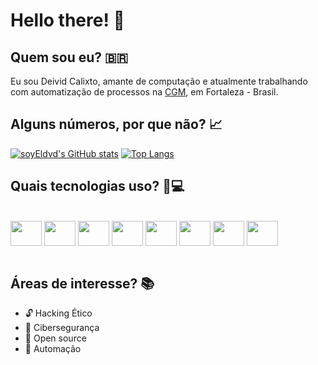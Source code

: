 #  **Hello there!** 🚀

## **Quem sou eu?** 🇧🇷
Eu sou Deivid Calixto, amante de computação e atualmente trabalhando com automatização de processos na [CGM](https://www.fortaleza.ce.gov.br/institucional/a-secretaria-339), em Fortaleza - Brasil.

## **Alguns números, por que não?** 📈
[![soyEldvd's GitHub stats](https://github-readme-stats.vercel.app/api?username=soyEldvd&count_private=true&show_icons=true&theme=tokyonight)](https://github.com/soyEldvd/github-readme-stats)
[![Top Langs](https://github-readme-stats.vercel.app/api/top-langs/?username=soyEldvd&layout=compact&theme=tokyonight)](https://github.com/soyEldvd/github-readme-stats)


## **Quais tecnologias uso?** 🥷💻 
<div style="display: inline_black"><br>
  <img src="https://cdn.jsdelivr.net/gh/devicons/devicon/icons/c/c-original.svg" align="center" height="40" width="50"/>
  <img src="https://cdn.jsdelivr.net/gh/devicons/devicon/icons/cplusplus/cplusplus-original.svg" align="center" height="40" width="50" />
  <img src="https://cdn.jsdelivr.net/gh/devicons/devicon/icons/python/python-original.svg" align="center" height="40" width="50" />
  <img src="https://cdn.jsdelivr.net/gh/devicons/devicon/icons/html5/html5-original.svg" align="center" height="40" width="50" />
   <img src="https://cdn.jsdelivr.net/gh/devicons/devicon/icons/css3/css3-original.svg" align="center" height="40" width="50" />
  <img src="https://cdn.jsdelivr.net/gh/devicons/devicon/icons/linux/linux-original.svg" align="center" height="40" width="50" /> 
  <img src="https://cdn.jsdelivr.net/gh/devicons/devicon/icons/git/git-original.svg" align="center" height="40" width="50" />
  <img src="https://cdn.jsdelivr.net/gh/devicons/devicon/icons/vscode/vscode-original.svg" align="center"  height="40" width="50" />
</div></br>
          
## **Áreas de interesse?** 📚
* 🔓 Hacking Ético
* 💚 Cibersegurança
* 👾 Open source
* 🤖 Automação


